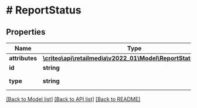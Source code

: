 # # ReportStatus

## Properties

Name | Type | Description | Notes
------------ | ------------- | ------------- | -------------
**attributes** | [**\criteo\api\retailmedia\v2022_01\Model\ReportStatusAttributes**](ReportStatusAttributes.md) |  |
**id** | **string** | The reportId |
**type** | **string** | Always \&quot;RetailMediaReportStatus\&quot; |

[[Back to Model list]](../../README.md#models) [[Back to API list]](../../README.md#endpoints) [[Back to README]](../../README.md)
